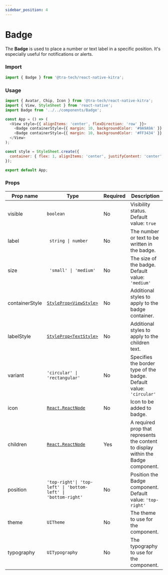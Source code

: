 ```yaml
---
sidebar_position: 4
---
```


# Badge

The **Badge** is used to place a number or text label in a specific position. It's especially useful for notifications or alerts.

### Import

```js
import { Badge } from '@tra-tech/react-native-kitra';
```

### Usage

```js
import { Avatar, Chip, Icon } from '@tra-tech/react-native-kitra';
import { View, StyleSheet } from 'react-native';
import Badge from '../../components/Badge';

const App = () => (
  <View style={{ alignItems: 'center', flexDirection: 'row' }}>
    <Badge containerStyle={{ margin: 10, backgroundColor: '#9A9A9A' }} variant="rectangular" size="medium" icon={<AntDesign name="apple1" color="#fff" />} />
    <Badge containerStyle={{ margin: 10, backgroundColor: '#FF3434' }} variant="rectangular" size="medium" icon={<AntDesign name="android1" color="#fff" />} />
  </View>
);

const style = StyleSheet.create({
  container: { flex: 1, alignItems: 'center', justifyContent: 'center', rowGap: 20 },
});

export default App;
```
  <!-- <View style={style.container}> V2 BADGE
    <Badge containerStyle={{ backgroundColor: '#8973CD' }} borderStyle="circular" size="medium" label="01" position="top-right">
      <Avatar
        borderStyle="circular"
        size="medium"
        source={{ uri: 'https://randomuser.me/api/portraits/men/62.jpg' }}
      />
    </Badge>
    <Badge containerStyle={{ backgroundColor: '#8973CD' }} borderStyle="circular" size="medium" icon={<Icon name="plus" size={20} type="ant-design" />} position="top-right">
      <Avatar
        borderStyle="circular"
        size="medium"
      />
    </Badge>
    <Badge containerStyle={{ backgroundColor: '#8973CD' }} borderStyle="circular" size="small" position="top-right">
      <Avatar
        borderStyle="circular"
        size="small"
      />
    </Badge>
    <Badge containerStyle={{ backgroundColor: '#8973CD' }} borderStyle="circular" size="small" position="top-right" label="21">
      <Chip label="Chip" size="large" onChange={() => null} />
    </Badge>
  </View> -->
### Props

| Prop name             | Type                                            | Required | Description                                                                                |
|-----------------------|-------------------------------------------------|----------|--------------------------------------------------------------------------------------------|
| visible                  | ``boolean``                                   | No      | Visibility status.  Default value: ``true``                                               |
| label                |<code> string \| number </code> | No      | The number or text to be written in the badge.                                             |
| size                  | <code> 'small' \| 'medium'</code>                          | No       | The size of the badge. Default value: ``'medium'``                                          |
| containerStyle   |[``StyleProp<ViewStyle>``](https://reactnative.dev/docs/view-style-props)| No       | Additional styles to apply to the badge container.                        |
| labelStyle          |[``StyleProp<TextStyle>``](https://reactnative.dev/docs/text-style-props)| No       | Additional styles to apply to the children text.                      |
| variant               |<code>'circular'  \| 'rectangular'</code>                  | No   | Specifies the border type of the badge. Default value: ``'circular'``       |
| icon            |[``React.ReactNode``](https://reactnative.dev/docs/react-node)                                | No       | Icon to be added to badge.                                                                |
| children                 |[``React.ReactNode``](https://reactnative.dev/docs/react-node) | Yes  | A required prop that represents the content to display within the Badge component. |
| position                 |<code>'top-right'\| 'top-left' \| 'bottom-left' \| 'bottom-right'</code> | No       | Position the Badge component. Default value: ``'top-right'``   |
| theme                 |``UITheme ``                                       | No       | The theme to use for the component.                                                     |
| typography            |``UITypography``                                    | No       | The typography to use for the component.                                                |
